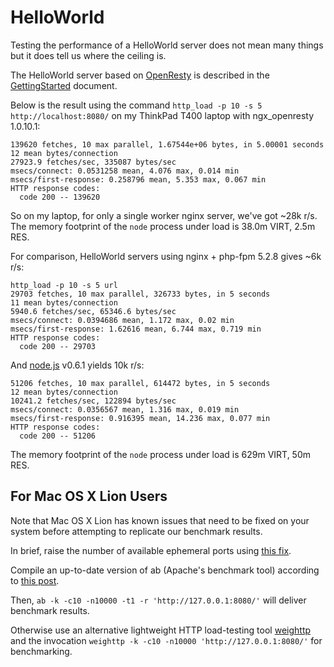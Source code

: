 <!---
    @title         Benchmark
    @creator       Yichun Zhang
    @created       2011-06-21 05:50 GMT
    @modifier      YichunZhang
    @modified      2012-04-19 02:12 GMT
    @changes       14
--->


# HelloWorld
Testing the performance of a HelloWorld server does not mean many things but it does tell us where the ceiling is.

The HelloWorld server based on [OpenResty](openresty/) is described in the [GettingStarted](getting-started/) document.

Below is the result using the command `http_load -p 10 -s 5 http://localhost:8080/` on my ThinkPad T400 laptop with ngx_openresty 1.0.10.1:

```
139620 fetches, 10 max parallel, 1.67544e+06 bytes, in 5.00001 seconds
12 mean bytes/connection
27923.9 fetches/sec, 335087 bytes/sec
msecs/connect: 0.0531258 mean, 4.076 max, 0.014 min
msecs/first-response: 0.258796 mean, 5.353 max, 0.067 min
HTTP response codes:
  code 200 -- 139620
```


So on my laptop, for only a single worker nginx server, we've got ~28k r/s. The memory footprint of the `node` process under load is 38.0m VIRT, 2.5m RES.

For comparison, HelloWorld servers using nginx + php-fpm 5.2.8 gives ~6k r/s:

```
http_load -p 10 -s 5 url
29703 fetches, 10 max parallel, 326733 bytes, in 5 seconds
11 mean bytes/connection
5940.6 fetches/sec, 65346.6 bytes/sec
msecs/connect: 0.0394686 mean, 1.172 max, 0.02 min
msecs/first-response: 1.62616 mean, 6.744 max, 0.719 min
HTTP response codes:
  code 200 -- 29703
```

And [node.js](http://nodejs.org/) v0.6.1 yields 10k r/s:

```
51206 fetches, 10 max parallel, 614472 bytes, in 5 seconds
12 mean bytes/connection
10241.2 fetches/sec, 122894 bytes/sec
msecs/connect: 0.0356567 mean, 1.316 max, 0.019 min
msecs/first-response: 0.916395 mean, 14.236 max, 0.077 min
HTTP response codes:
  code 200 -- 51206
```

The memory footprint of the `node` process under load is 629m  VIRT, 50m RES.


##  For Mac OS X Lion Users
Note that Mac OS X Lion has known issues that need to be fixed on your system before attempting to replicate our benchmark results.

In brief, raise the number of  available ephemeral ports using [this fix](http://serverfault.com/questions/145907/does-mac-os-x-throttle-the-rate-of-socket-creation).

Compile an up-to-date version of ab (Apache's benchmark tool) according to [this post](http://superuser.com/questions/323840/apache-bench-test-erroron-os-x-apr-socket-recv-connection-reset-by-peer-54).

Then, `ab -k -c10 -n10000 -t1 -r 'http://127.0.0.1:8080/'` will deliver benchmark results.

Otherwise use an alternative lightweight HTTP load-testing tool [weighttp](http://redmine.lighttpd.net/projects/weighttp/wiki) and the invocation `weighttp -k -c10 -n10000 'http://127.0.0.1:8080/'` for benchmarking.
